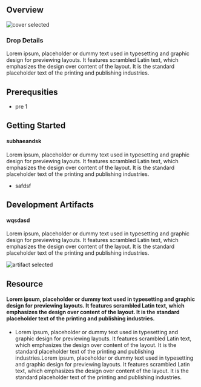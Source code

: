
## Overview

![cover selected]("./img/Agora_Manufacturing-min.jpg")

### Drop Details
Lorem ipsum, placeholder or dummy text used in typesetting and graphic design for previewing layouts. It features scrambled Latin text, which emphasizes the design over content of the layout. It is the standard placeholder text of the printing and publishing industries.

## Prerequsities

- pre 1 



      

## Getting Started
#### subhaeandsk
Lorem ipsum, placeholder or dummy text used in typesetting and graphic design for previewing layouts. It features scrambled Latin text, which emphasizes the design over content of the layout. It is the standard placeholder text of the printing and publishing industries.
- safdsf

## Development Artifacts
#### wqsdasd
Lorem ipsum, placeholder or dummy text used in typesetting and graphic design for previewing layouts. It features scrambled Latin text, which emphasizes the design over content of the layout. It is the standard placeholder text of the printing and publishing industries.


![artifact selected]("./img/Screenshot_11-2-2025_25738_msazure.visualstudio.com.jpeg")

## Resource
#### Lorem ipsum, placeholder or dummy text used in typesetting and graphic design for previewing layouts. It features scrambled Latin text, which emphasizes the design over content of the layout. It is the standard placeholder text of the printing and publishing industries.
- Lorem ipsum, placeholder or dummy text used in typesetting and graphic design for previewing layouts. It features scrambled Latin text, which emphasizes the design over content of the layout. It is the standard placeholder text of the printing and publishing industries.Lorem ipsum, placeholder or dummy text used in typesetting and graphic design for previewing layouts. It features scrambled Latin text, which emphasizes the design over content of the layout. It is the standard placeholder text of the printing and publishing industries.
